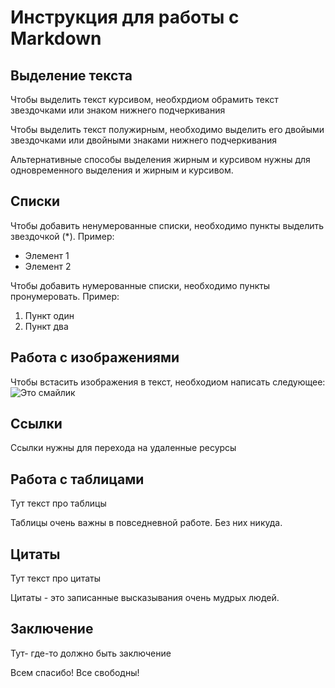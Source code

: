 # Инструкция для работы с Markdown

## Выделение текста

Чтобы выделить текст курсивом, необхрдиом обрамить текст звездочками или знаком нижнего подчеркивания

Чтобы выделить текст полужирным, необходимо выделить его двойыми звездочками или двойными знаками нижнего подчеркивания

Альтернативные способы выделения жирным и курсивом нужны для одновременного выделения и жирным и курсивом.

## Списки

Чтобы добавить ненумерованные списки, необходимо пункты выделить звездочкой (*).
Пример:

* Элемент 1
* Элемент 2


Чтобы добавить нумерованные списки, необходимо пункты пронумеровать.
Пример:

1. Пункт один
2. Пункт два

## Работа с изображениями

Чтобы встасить изображения в текст, необходиом написать следующее:
![Это смайлик](Смайлик.png)

## Ссылки

Ссылки нужны для перехода на удаленные ресурсы

## Работа с таблицами

Тут текст про таблицы

Таблицы очень важны в повседневной работе. Без них никуда.

## Цитаты

Тут текст про цитаты 

Цитаты - это записанные высказывания очень мудрых людей.

## Заключение

Тут- где-то должно быть заключение


Всем спасибо! Все свободны!